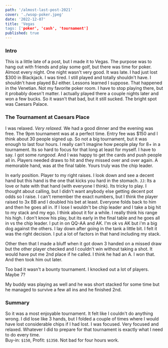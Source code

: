 ```yaml
---
path: '/almost-last-post-2021'
cover: './wsop-poker.jpeg'
date: '2022-12-07'
title: 'Vegas
tags: ['poker', 'cash', 'tournament']
published: true
---
```


### Intro

This is a little late of a post, but I made it to Vegas. The purpose was to hang out with friends and play
some golf, but there was time for poker. Almost every night. One night wasn't very good. It was late. I
had just lost \$300 in Blackjack. I was tired. I still played and totally shouldn't have. I shouldn't have
played BJ either. Lessons learned I suppose. That happened in the Venetian. Not my favorite poker room. I
have to stop playing there, but it probably doesn't matter. I actually played there a couple nights later
and won a few bucks. So it wasn't that bad, but it still sucked. The bright spot was Caesars Palace.

### The Tournament at Caesars Place

I was relaxed. _Very relaxed._ We had a good dinner and the evening was free. The 9pm tournament was at a perfect time. Entry fee was \$150 and I think about 30 people signed up. So not a big tournament, but it was enough to last four hours. I really can't
imagine how people play for 8+ in a tournament. Its so hard to focus for that long at least for myself. I have to say. I got some _rungood_. And I was happy to get the
cards and push people all in. Players needed draws to hit and they missed over and
over again. A memorable hand, was at the final table. Yours truly was the chip leader.

In early position. Player to my right raises. I look down and see a decent hand but this hand is the one that kicks you hard in the stomach. `JJ`: Its a love or hate with
that hand (with everyone I think). Its tricky to play. I thought about calling, but I didn't want anybody
else getting decent pot odds so I raise. I can't remember the exact numbers, but I think the player raised to 3x BB and I doubled his bet at least. Everyone folds back
to him and then he goes all in. If I lose I wouldn't be chip leader and I take a big
hit to my stack and my ego. I think about it for a while. I really think his range his
high. I don't know his play, but its early in the final table and he goes all in vs
the chip leader. I put in on QQ-AA and AK. I'm ok vs AK but i'm a big dog against
the others. I lay down after going in the tank a little bit. I felt it was the right
decision. I put a lot of factors in that hand including my stack.

Other then that I made a bluff when it got down 3 handed on a missed draw but the other
player checked and I couldn't win without taking a shot. It would have put me 2nd place if he called. I think he had an A. I won that. And then took him out later.

Too bad it wasn't a bounty tournament. I knocked out a lot of players. Maybe 7?

My buddy was playing as well and he was short stacked for some time but he managed
to survive a few all ins and he finished 2nd.

### Summary

So it was a most enjoyable tournament. It felt like I couldn't do anything wrong. I
did lose like 3 hands, but I folded a couple of times where I would have lost considerable chips if I had lost. I was focused. Very focused and relaxed. Whatever
I did to prepare for that tournament is exactly what I need to do every time.  
Buy-in: `$150`, Profit: `$1350`. Not bad for four hours work.
